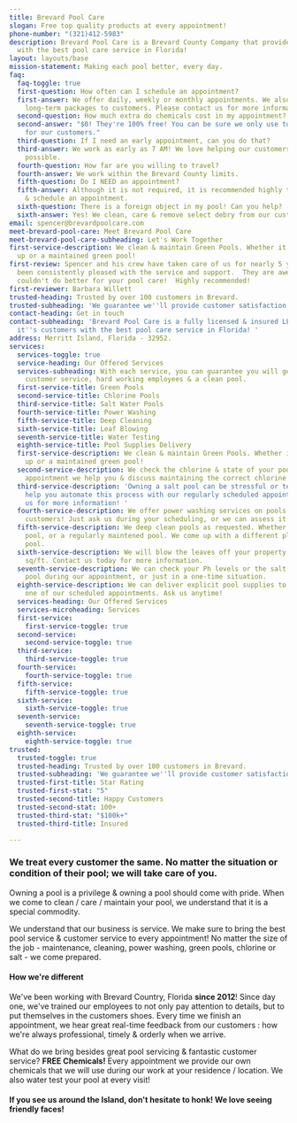 ```yaml
---
title: Brevard Pool Care
slogan: Free top quality products at every appointment!
phone-number: "(321)412-5983"
description: Brevard Pool Care is a Brevard County Company that provides it's customers
  with the best pool care service in Florida!
layout: layouts/base
mission-statement: Making each pool better, every day.
faq:
  faq-toggle: true
  first-question: How often can I schedule an appointment?
  first-answer: We offer daily, weekly or monthly appointments. We also offer select
    long-term packages to customers. Please contact us for more information.
  second-question: How much extra do chemicals cost in my appointment?
  second-answer: "$0! They're 100% free! You can be sure we only use top quality products
    for our customers."
  third-question: If I need an early appointment, can you do that?
  third-answer: We work as early as 7 AM! We love helping our customers as early as
    possible.
  fourth-question: How far are you willing to travel?
  fourth-answer: We work within the Brevard County limits.
  fifth-question: Do I NEED an appointment?
  fifth-answer: Although it is not required, it is recommended highly to contact us
    & schedule an appointment.
  sixth-question: There is a foreign object in my pool! Can you help?
  sixth-answer: Yes! We clean, care & remove select debry from our customer's pools!
email: spencer@brevardpoolcare.com
meet-brevard-pool-care: Meet Brevard Pool Care
meet-brevard-pool-care-subheading: Let's Work Together
first-service-description: We clean & maintain Green Pools. Whether it's algae build
  up or a maintained green pool!
first-review: Spencer and his crew have taken care of us for nearly 5 years and we've
  been consistently pleased with the service and support.  They are awesome  and you
  couldn't do better for your pool care!  Highly recommended!
first-reviewer: Barbara Willett
trusted-heading: Trusted by over 100 customers in Brevard.
trusted-subheading: 'We guarantee we''ll provide customer satisfaction! '
contact-heading: Get in touch
contact-subheading: 'Brevard Pool Care is a fully licensed & insured LLC that provides
  it''s customers with the best pool care service in Florida! '
address: Merritt Island, Florida - 32952.
services:
  services-toggle: true
  service-heading: Our Offered Services
  services-subheading: With each service, you can guarantee you will get top notch
    customer service, hard working employees & a clean pool.
  first-service-title: Green Pools
  second-service-title: Chlorine Pools
  third-service-title: Salt Water Pools
  fourth-service-title: Power Washing
  fifth-service-title: Deep Cleaning
  sixth-service-title: Leaf Blowing
  seventh-service-title: Water Testing
  eighth-service-title: Pool Supplies Delivery
  first-service-description: We clean & maintain Green Pools. Whether it's algae build
    up or a maintained green pool!
  second-service-description: We check the chlorine & state of your pool. During every
    appointment we help you & discuss maintaining the correct chlorine levels.
  third-service-description: 'Owning a salt pool can be stressful or tedious. We can
    help you automate this process with our regularly scheduled appointments. Contact
    us for more information! '
  fourth-service-description: We offer power washing services on pools to all our
    customers! Just ask us during your scheduling, or we can assess it on the spot.
  fifth-service-description: We deep clean pools as requested. Whether it's an abandoned
    pool, or a regularly maintened pool. We come up with a different plan for each
    pool.
  sixth-service-description: We will blow the leaves off your property. Priced per
    sq/ft. Contact us today for more information.
  seventh-service-description: We can check your Ph levels or the salt levels of your
    pool during our appointment, or just in a one-time situation.
  eighth-service-description: We can deliver explicit pool supplies to you, only during
    one of our scheduled appointments. Ask us anytime!
  services-heading: Our Offered Services
  services-microheading: Services
  first-service:
    first-service-toggle: true
  second-service:
    second-service-toggle: true
  third-service:
    third-service-toggle: true
  fourth-service:
    fourth-service-toggle: true
  fifth-service:
    fifth-service-toggle: true
  sixth-service:
    sixth-service-toggle: true
  seventh-service:
    seventh-service-toggle: true
  eighth-service:
    eighth-service-toggle: true
trusted:
  trusted-toggle: true
  trusted-heading: Trusted by over 100 customers in Brevard.
  trusted-subheading: 'We guarantee we''ll provide customer satisfaction! '
  trusted-first-title: Star Rating
  trusted-first-stat: "5"
  trusted-second-title: Happy Customers
  trusted-second-stat: 100+
  trusted-third-stat: "$100k+"
  trusted-third-title: Insured

---
```

### We treat every customer the same. No matter the situation or condition of their pool; we will take care of you.

Owning a pool is a privilege & owning a pool should come with pride. When we come to clean / care / maintain your pool, we understand that it is a special commodity. 

We understand that our business is service. We make sure to bring the best pool service & customer service to every appointment! No matter the size of the job - maintenance, cleaning, power washing, green pools, chlorine or salt - we come prepared.

#### How we're different

We've been working with Brevard Country, Florida **since 2012**! Since day one, we've trained our employees to not only pay attention to details, but to put themselves in the customers shoes. Every time we finish an appointment, we hear great real-time feedback from our customers : how we're always professional, timely & orderly when we arrive.

What do we bring besides great pool servicing & fantastic customer service? **FREE Chemicals!** Every appointment we provide our own chemicals that we will use during our work at your residence / location. We also water test your pool at every visit!

#### If you see us around the Island, don't hesitate to honk! We love seeing friendly faces!